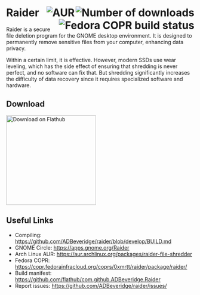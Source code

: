 # Raider <img align="right" alt="Number of downloads" src="https://img.shields.io/flathub/downloads/com.github.ADBeveridge.Raider?style=flat-square"> <img  align="right" alt="AUR" src="https://img.shields.io/aur/version/raider-file-shredder?style=flat-square"></a> <img align="right" alt="Fedora COPR build status" src="https://copr.fedorainfracloud.org/coprs/0xmrtt/raider/package/raider/status_image/last_build.png"/>

Raider is a secure file deletion program for the GNOME desktop environment. It is designed to permanently remove sensitive files from your computer, enhancing data privacy.

Within a certain limit, it is effective. However, modern SSDs use wear leveling, which has the side effect of ensuring that shredding is never perfect, and no software can fix that. But shredding significantly increases the difficulty of data recovery since it requires specialized software and hardware. 

## Download
<a href='https://beta.flathub.org/apps/details/com.github.ADBeveridge.Raider'><img width='240' alt='Download on Flathub' src='https://flathub.org/assets/badges/flathub-badge-en.png'/></a>

## Useful Links
*   Compiling: <https://github.com/ADBeveridge/raider/blob/develop/BUILD.md>
*   GNOME Circle: <https://apps.gnome.org/Raider>
*   Arch Linux AUR: <https://aur.archlinux.org/packages/raider-file-shredder>
*   Fedora COPR: <https://copr.fedorainfracloud.org/coprs/0xmrtt/raider/package/raider/>
*   Build manifest: <https://github.com/flathub/com.github.ADBeveridge.Raider>
*   Report issues: <https://github.com/ADBeveridge/raider/issues/>
